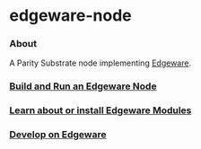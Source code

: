 # edgeware-node

### About
A Parity Substrate node implementing [Edgeware](https://edgewa.re).

### [Build and Run an Edgeware Node](https://github.com/hicommonwealth/edgeware-node/wiki/Building-and-Running-A-Node)

### [Learn about or install Edgeware Modules](https://github.com/hicommonwealth/edgeware-node/wiki/Modules)

### [Develop on Edgeware](https://github.com/hicommonwealth/edgeware-node/wiki/Develop-on-a-Local-Chain)

